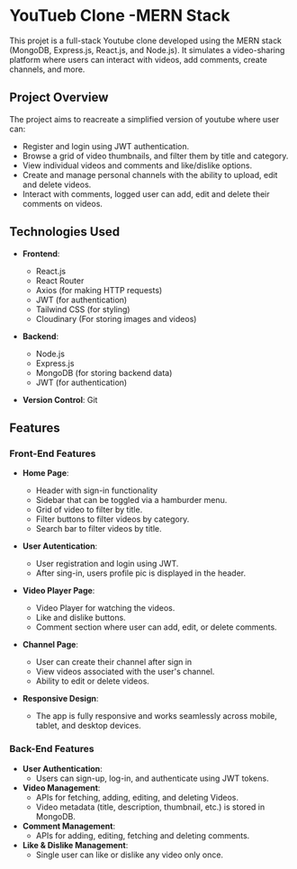 # YouTueb Clone -MERN Stack

This projet is a full-stack Youtube clone developed using the MERN stack (MongoDB, Express.js, React.js, and Node.js). It simulates a video-sharing platform where users can interact with videos, add comments, create channels, and more.

## Project Overview
The project aims to reacreate a simplified version of youtube where user can:
- Register and login using JWT authentication.
- Browse a grid of video thumbnails, and filter them by title and category.
- View individual videos and comments and like/dislike options.
- Create and manage personal channels with the ability to upload, edit and delete videos.
- Interact with comments, logged user can add, edit and delete their comments on videos.

## Technologies Used

- **Frontend**:
    - React.js
    - React Router
    - Axios (for making HTTP requests)
    - JWT (for authentication)
    - Tailwind CSS (for styling)
    - Cloudinary (For storing images and videos)

- **Backend**:
    - Node.js
    - Express.js
    - MongoDB (for storing backend data)
    - JWT (for authentication)

- **Version Control**: Git

## Features

### Front-End Features
- **Home Page**:
    - Header with sign-in functionality
    - Sidebar that can be toggled via a hamburder menu.
    - Grid of video to filter by title.
    - Filter buttons to filter videos by category.
    - Search bar to filter videos by title.

- **User Autentication**:
    - User registration and login using JWT.
    - After sing-in, users profile pic is displayed in the header.

- **Video Player Page**:
    - Video Player for watching the videos.
    - Like and dislike buttons.
    - Comment section where user can add, edit, or delete comments.

- **Channel Page**:
    - User can create their channel after sign in
    - View videos associated with the user's channel.
    - Ability to edit or delete videos.

- **Responsive Design**:
    - The app is fully responsive and works seamlessly across mobile, tablet, and desktop devices.

### Back-End Features
- **User Authentication**:
    - Users can sign-up, log-in, and authenticate using JWT  tokens.
- **Video Management**:
    - APIs for fetching, adding, editing, and deleting Videos.
    - Video metadata (title, description, thumbnail, etc.) is stored in MongoDB.
- **Comment Management**:
    - APIs for adding, editing, fetching and deleting comments.
- **Like & Dislike Management**:
    - Single user can like or dislike any video only once.